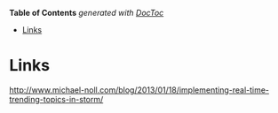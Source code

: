 **Table of Contents**  *generated with [DocToc](http://doctoc.herokuapp.com/)*

- [Links](#links)

Links
=====


http://www.michael-noll.com/blog/2013/01/18/implementing-real-time-trending-topics-in-storm/  
